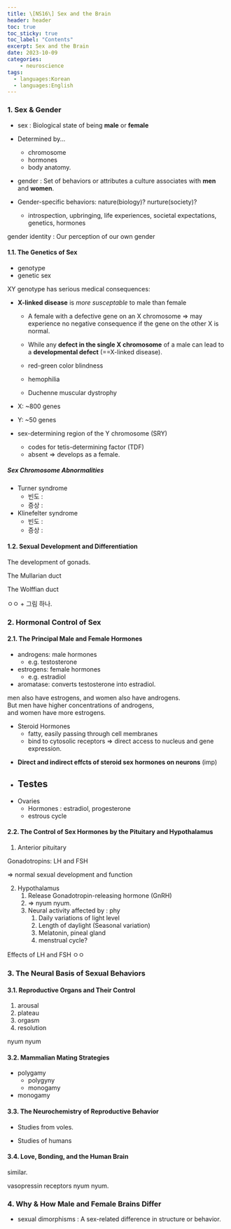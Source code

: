 ```yaml
---
title: \[NS16\] Sex and the Brain
header: header
toc: true
toc_sticky: true
toc_label: "Contents"
excerpt: Sex and the Brain
date: 2023-10-09
categories:
    - neuroscience
tags:
  - languages:Korean
  - languages:English
---
```




<style>
    a.links {
        font-size: 4px;
    }
    span.cf {
        background-color: #fef;
    }
    span.imp {
        color: #f00;
        font-style: bold;
    }
    span.highlight {
        background-color: #ff0;
    }
    div.cf {
        background-color: #fef;
    }
    span.red {
        color: #f00;
    }
    span.green {
        color: #0f0;
    }
    span.blue {
        color: #00f;
    }
</style>

<script type="text/javascript" 
src="https://cdn.mathjax.org/mathjax/latest/MathJax.js?config=TeX-AMS_HTML">
</script>


### 1. Sex & Gender

- sex : Biological state of being **male** or **female**
- Determined by...
  - chromosome
  - hormones
  - body anatomy.
- gender : Set of behaviors or attributes a culture associates with **men** and **women**.

- Gender-specific behaviors: nature(biology)? nurture(society)?
  - introspection, upbringing, life experiences, societal expectations, genetics, hormones

gender identity : Our perception of our own gender

#### 1.1. The Genetics of Sex

- genotype
- genetic sex

XY genotype has serious medical consequences:
- **X-linked disease** is *more susceptable* to male than female
  - A female with a defective gene on an X chromosome => may experience no negative consequence if the gene on the other X is normal.
  - While any **defect in the single X chromosome** of a male can lead to a **developmental defect** (==X-linked disease).

  - red-green color blindness
  - hemophilia
  - Duchenne muscular dystrophy

- X: ~800 genes
- Y: ~50 genes

- sex-determining region of the Y chromosome (SRY)
  - codes for tetis-determining factor (TDF)
  - absent => develops as a female.

##### Sex Chromosome Abnormalities

- Turner syndrome
  - 빈도 : 
  - 증상 : 
- Klinefelter syndrome
  - 빈도 : 
  - 증상 : 

#### 1.2. Sexual Development and Differentiation

The development of gonads.

The Mullarian duct

The Wolffian duct

ㅇㅇ + 그림 하나.

### 2. Hormonal Control of Sex

#### 2.1. The Principal Male and Female Hormones

- androgens: male hormones
  - e.g. testosterone
- estrogens: female hormones
  - e.g. estradiol
- aromatase: converts testosterone into estradiol.

men also have estrogens, and women also have androgens.<br>
But men have higher concentrations of androgens,<br>
and women have more estrogens.

- Steroid Hormones
  - fatty, easily passing through cell membranes
  - bind to cytosolic receptors => direct access to nucleus and gene expression.

* **Direct and indirect effcts of steroid sex hormones on neurons** (imp)



- Testes
  - 
- Ovaries
  - Hormones : estradiol, progesterone
  - estrous cycle



#### 2.2. The Control of Sex Hormones by the Pituitary and Hypothalamus

1. Anterior pituitary

Gonadotropins: LH and FSH

=> normal sexual development and function

2. Hypothalamus
   1. Release Gonadotropin-releasing hormone (GnRH)
   2. => nyum nyum.
   3. Neural activity affected by : phy
      1. Daily variations of light level
      2. Length of daylight (Seasonal variation)
      3. Melatonin, pineal gland
      4. menstrual cycle?

Effects of LH and FSH ㅇㅇ

### 3. The Neural Basis of Sexual Behaviors

#### 3.1. Reproductive Organs and Their Control

1. arousal
2. plateau
3. orgasm
4. resolution

nyum nyum

#### 3.2. Mammalian Mating Strategies

- polygamy
  - polygyny
  - monogamy
- monogamy

#### 3.3. The Neurochemistry of Reproductive Behavior

- Studies from voles.

- Studies of humans


#### 3.4. Love, Bonding, and the Human Brain

similar.

vasopressin receptors nyum nyum.


### 4. Why & How Male and Female Brains Differ

- sexual dimorphisms : A sex-related difference in structure or behavior.

